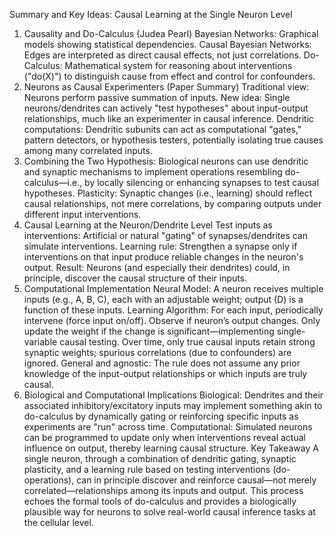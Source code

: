 
Summary and Key Ideas: Causal Learning at the Single Neuron Level
1. Causality and Do-Calculus (Judea Pearl)
Bayesian Networks: Graphical models showing statistical dependencies.
Causal Bayesian Networks: Edges are interpreted as direct causal effects, not just correlations.
Do-Calculus: Mathematical system for reasoning about interventions ("do(X)") to distinguish cause from effect and control for confounders.
2. Neurons as Causal Experimenters (Paper Summary)
Traditional view: Neurons perform passive summation of inputs.
New idea: Single neurons/dendrites can actively "test hypotheses" about input-output relationships, much like an experimenter in causal inference.
Dendritic computations: Dendritic subunits can act as computational "gates," pattern detectors, or hypothesis testers, potentially isolating true causes among many correlated inputs.
3. Combining the Two
Hypothesis: Biological neurons can use dendritic and synaptic mechanisms to implement operations resembling do-calculus—i.e., by locally silencing or enhancing synapses to test causal hypotheses.
Plasticity: Synaptic changes (i.e., learning) should reflect causal relationships, not mere correlations, by comparing outputs under different input interventions.
4. Causal Learning at the Neuron/Dendrite Level
Test inputs as interventions: Artificial or natural "gating" of synapses/dendrites can simulate interventions.
Learning rule: Strengthen a synapse only if interventions on that input produce reliable changes in the neuron's output.
Result: Neurons (and especially their dendrites) could, in principle, discover the causal structure of their inputs.
5. Computational Implementation
Neural Model: A neuron receives multiple inputs (e.g., A, B, C), each with an adjustable weight; output (D) is a function of these inputs.
Learning Algorithm:
For each input, periodically intervene (force input on/off).
Observe if neuron’s output changes.
Only update the weight if the change is significant—implementing single-variable causal testing.
Over time, only true causal inputs retain strong synaptic weights; spurious correlations (due to confounders) are ignored.
General and agnostic: The rule does not assume any prior knowledge of the input-output relationships or which inputs are truly causal.
6. Biological and Computational Implications
Biological: Dendrites and their associated inhibitory/excitatory inputs may implement something akin to do-calculus by dynamically gating or reinforcing specific inputs as experiments are "run" across time.
Computational: Simulated neurons can be programmed to update only when interventions reveal actual influence on output, thereby learning causal structure.
Key Takeaway
A single neuron, through a combination of dendritic gating, synaptic plasticity, and a learning rule based on testing interventions (do-operations), can in principle discover and reinforce causal—not merely correlated—relationships among its inputs and output. This process echoes the formal tools of do-calculus and provides a biologically plausible way for neurons to solve real-world causal inference tasks at the cellular level.

